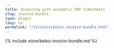 ```yaml
---
title: Invoicing with automatic PDF timesheets
slug: invoice-bundle
type: plugin
lang: ta
permalink: "/ta/store/keleo-invoice-bundle.html"
---
```


{% include store/keleo-invoice-bundle.md %}
